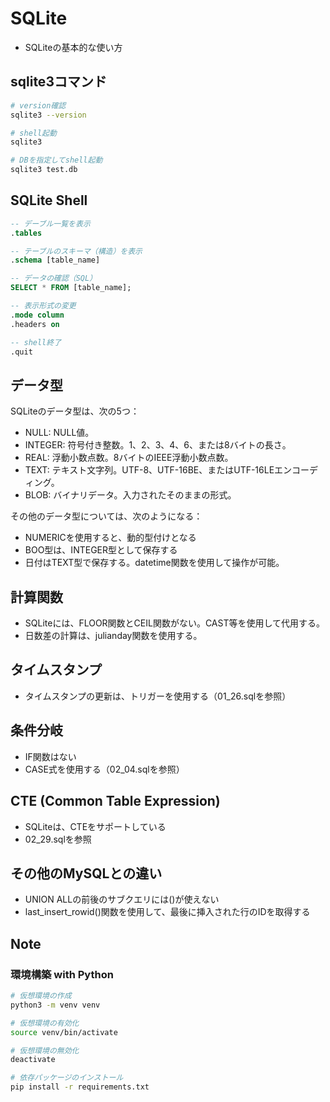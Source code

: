 # SQLite
- SQLiteの基本的な使い方


## sqlite3コマンド
```bash
# version確認
sqlite3 --version

# shell起動
sqlite3

# DBを指定してshell起動
sqlite3 test.db
```

## SQLite Shell
```sql
-- デーブル一覧を表示
.tables

-- テーブルのスキーマ（構造）を表示
.schema [table_name]

-- データの確認（SQL）
SELECT * FROM [table_name];

-- 表示形式の変更
.mode column
.headers on

-- shell終了
.quit
```

## データ型
SQLiteのデータ型は、次の5つ：
- NULL: NULL値。
- INTEGER: 符号付き整数。1、2、3、4、6、または8バイトの長さ。
- REAL: 浮動小数点数。8バイトのIEEE浮動小数点数。
- TEXT: テキスト文字列。UTF-8、UTF-16BE、またはUTF-16LEエンコーディング。
- BLOB: バイナリデータ。入力されたそのままの形式。

その他のデータ型については、次のようになる：
- NUMERICを使用すると、動的型付けとなる
- BOO型は、INTEGER型として保存する
- 日付はTEXT型で保存する。datetime関数を使用して操作が可能。

## 計算関数
- SQLiteには、FLOOR関数とCEIL関数がない。CAST等を使用して代用する。
- 日数差の計算は、julianday関数を使用する。

## タイムスタンプ
- タイムスタンプの更新は、トリガーを使用する（01_26.sqlを参照）

## 条件分岐
- IF関数はない
- CASE式を使用する（02_04.sqlを参照）

## CTE (Common Table Expression)
- SQLiteは、CTEをサポートしている
- 02_29.sqlを参照

## その他のMySQLとの違い
- UNION ALLの前後のサブクエリには()が使えない
- last_insert_rowid()関数を使用して、最後に挿入された行のIDを取得する


## Note
### 環境構築 with Python
```bash
# 仮想環境の作成
python3 -m venv venv

# 仮想環境の有効化
source venv/bin/activate

# 仮想環境の無効化
deactivate

# 依存パッケージのインストール
pip install -r requirements.txt
```